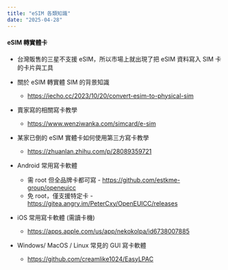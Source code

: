 ```yaml
---
title: "eSIM 各類知識"
date: "2025-04-28"
---
```


#### eSIM 轉實體卡

* 台灣販售的三星不支援 eSIM，所以市場上就出現了把 eSIM 資料寫入 SIM 卡的卡片與工具

* 關於 eSIM 轉實體 SIM 的背景知識
    * https://iecho.cc/2023/10/20/convert-esim-to-physical-sim  

* 賣家寫的相關寫卡教學
    * https://www.wenziwanka.com/simcard/e-sim  

* 某家已倒的 eSIM 實體卡如何使用第三方寫卡教學
    * https://zhuanlan.zhihu.com/p/28089359721

* Android 常用寫卡軟體
    * 需 root 但全品牌卡都可寫 - https://github.com/estkme-group/openeuicc
    * 免 root，僅支援特定卡 - https://gitea.angry.im/PeterCxy/OpenEUICC/releases

* iOS 常用寫卡軟體 (需讀卡機)
    * https://apps.apple.com/us/app/nekokolpa/id6738007885

* Windows/ MacOS / Linux 常見的 GUI 寫卡軟體
    * https://github.com/creamlike1024/EasyLPAC  

    